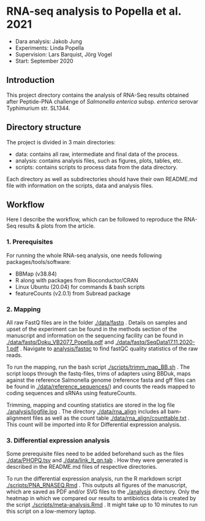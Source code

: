 # RNA-seq analysis to Popella et al. 2021

- Dara analysis: Jakob Jung
- Experiments: Linda Popella
- Supervision: Lars Barquist, Jörg Vogel
- Start: September 2020

## Introduction

This project directory contains the analysis of RNA-Seq results obtained after Peptide-PNA challenge of *Salmonella enterica* subsp. *enterica*  serovar Typhimurium str. SL1344.

 

## Directory structure

The project is divided in 3 main directories:

- data: contains all raw, intermediate and final data of the process.  
- analysis: contains analysis files, such as figures, plots, tables, etc. 
- scripts: contains scripts to process data from the data directory.

Each directory as well as subdirectories should have their own README.md file with information on the scripts, data and analysis files. 



## Workflow

Here I describe the workflow, which can be followed to reproduce the RNA-Seq results & plots from the article. 



### 1. Prerequisites

For running the whole RNA-seq analysis, one needs following packages/tools/software:

- BBMap (v38.84)
- R along with packages from Bioconductor/CRAN 
- Linux Ubuntu (20.04) for commands & bash scripts
- featureCounts (v2.0.1) from Subread package

 

### 2. Mapping

All raw FastQ files are in the folder [./data/fastq](data/fastq) . Details on samples and upset of the experiment can be found in the methods section of the manuscript and information on the sequencing facility can be found in [./data/fastq/Doku_VB2077_Popella.pdf](./data/fastq/Doku_VB2077_Popella.pdf) and [./data/fastq/SeqData17.11.2020-1.pdf](./data/fastq/SeqData17.11.2020-1.pdf) . Navigate to [analysis/fastqc](./analysis/fastqc) to find fastQC quality statistics of the raw reads. 

 To run the mapping, run the bash script [./scripts/trimm_map_BB.sh](./scripts/trimm_map_BB.sh) . The script loops through the fastq-files, trims of adapters using BBDuk, maps against the reference Salmonella genome (reference fasta and gff files can be found in [./data/reference_sequences/](./data/reference_sequences/)) and counts the reads mapped to coding sequences and sRNAs using featureCounts.

Trimming, mapping and counting statistics are stored in the log file [./analysis/logfile.log](./analysis/logfile.log) . The directory [./data/rna_align](./data/rna_align) includes all bam-alignment files as well as the count table [./data/rna_align/counttable.txt](./data/rna_align/counttable.txt) . This count will be imported into R for Differential expression analysis.



### 3. Differential expression analysis

Some prerequisite files need to be added beforehand such as the files [./data/PHOPQ.tsv](./data/PHOPQ.tsv)  and [./data/link_lt_gn.tab](./data/link_lt_gn.tab) . How they were generated is described in the README.md files of respective directories.

To run the differential expression analysis, run the R markdown script [./scripts/PNA_RNASEQ.Rmd](./scripts/PNA_RNASEQ.Rmd) . This outputs all figures of the manuscript, which are saved as PDF and/or SVG files to the [./analysis](./analysis) directory. Only the heatmap in which we compared our results to antibiotics data is created by the script [./scripts/meta-analysis.Rmd](./scripts/meta-analysis.Rmd) . It might take up to 10 minutes to run this script on a low-memory laptop. 






